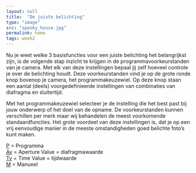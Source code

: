 ```yaml
---
layout: null
title:  "De juiste belichting"
type: "image"
src: "spooky_house.jpg"
permalink: home
tags: week2
---
```


Nu je weet welke 3 basisfuncties voor een juiste belichting het belangrijkst zijn, is de volgende stap inzicht te krijgen in de programmavoorkeurstanden van je camera. Met elk van deze instellingen bepaal jij zelf hoeveel controle je over de belichting houdt. Deze voorkeurstanden vind je op de grote ronde knop bovenop je camera, het programmakeuzewiel. Op deze knop staan een aantal (deels) voorgedefinieerde instellingen van combinaties van diafragma en sluitertijd.

Met het programmakeuzewiel selecteer je de instelling die het best past bij jouw onderwerp of het doel van de opname. De voorkeurstanden kunnen verschillen per merk maar wij behandelen de meest voorkomende standaardfuncties.
Het grote voordeel van deze instellingen is, dat je op een vrij eenvoudige manier in de meeste omstandigheden goed belichte foto’s kunt maken.

[P]()   = Programma<br>
[Av]() = Aperture Value = diafragmawaarde  <br>
[Tv]() = Time Value = tijdwaarde  <br>
[M]()   = Manueel